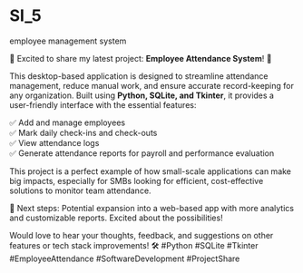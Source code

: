 # SI_5
employee management system

🌟 Excited to share my latest project: **Employee Attendance System**! 🌟

This desktop-based application is designed to streamline attendance management, reduce manual work, and ensure accurate record-keeping for any organization. Built using **Python, SQLite, and Tkinter**, it provides a user-friendly interface with the essential features:

✅ Add and manage employees  
✅ Mark daily check-ins and check-outs  
✅ View attendance logs  
✅ Generate attendance reports for payroll and performance evaluation

This project is a perfect example of how small-scale applications can make big impacts, especially for SMBs looking for efficient, cost-effective solutions to monitor team attendance.

🚀 Next steps: Potential expansion into a web-based app with more analytics and customizable reports. Excited about the possibilities!

Would love to hear your thoughts, feedback, and suggestions on other features or tech stack improvements! 🛠️ #Python #SQLite #Tkinter #EmployeeAttendance #SoftwareDevelopment #ProjectShare

